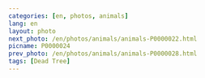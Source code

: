 ```yaml
---
categories: [en, photos, animals]
lang: en
layout: photo
next_photo: /en/photos/animals/animals-P0000022.html
picname: P0000024
prev_photo: /en/photos/animals/animals-P0000028.html
tags: [Dead Tree]
---
```

